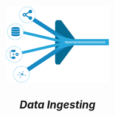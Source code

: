<br />
<div align="center">
  <a href="#">
    <img src="assets/data-ingesting.png" height="200" alt="Postgres Logo">
  </a>

<h1 align = "center">
<b><i>Data Ingesting</i></b>
</h1>

  <p align="center">
  </p>
</div>
<br />
